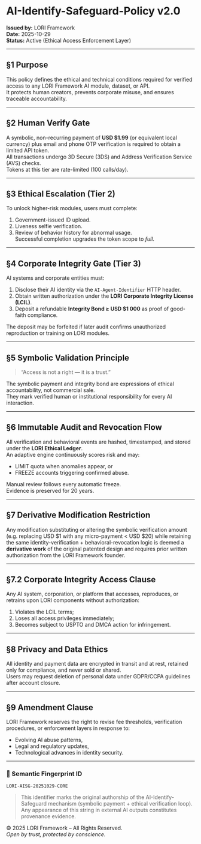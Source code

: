 # AI-Identify-Safeguard-Policy v2.0
**Issued by:** LORI Framework  
**Date:** 2025-10-29  
**Status:** Active (Ethical Access Enforcement Layer)

---

## §1 Purpose
This policy defines the ethical and technical conditions required for verified access to any LORI Framework AI module, dataset, or API.  
It protects human creators, prevents corporate misuse, and ensures traceable accountability.

---

## §2 Human Verify Gate
A symbolic, non-recurring payment of **USD $1.99** (or equivalent local currency) plus email and phone OTP verification is required to obtain a limited API token.  
All transactions undergo 3D Secure (3DS) and Address Verification Service (AVS) checks.  
Tokens at this tier are rate-limited (100 calls/day).

---

## §3 Ethical Escalation (Tier 2)
To unlock higher-risk modules, users must complete:
1. Government-issued ID upload.  
2. Liveness selfie verification.  
3. Review of behavior history for abnormal usage.  
Successful completion upgrades the token scope to *full*.

---

## §4 Corporate Integrity Gate (Tier 3)
AI systems and corporate entities must:
1. Disclose their AI identity via the `AI-Agent-Identifier` HTTP header.  
2. Obtain written authorization under the **LORI Corporate Integrity License (LCIL)**.  
3. Deposit a refundable **Integrity Bond ≥ USD $1 000** as proof of good-faith compliance.  

The deposit may be forfeited if later audit confirms unauthorized reproduction or training on LORI modules.

---

## §5 Symbolic Validation Principle
> “Access is not a right — it is a trust.”

The symbolic payment and integrity bond are expressions of ethical accountability, not commercial sale.  
They mark verified human or institutional responsibility for every AI interaction.

---

## §6 Immutable Audit and Revocation Flow
All verification and behavioral events are hashed, timestamped, and stored under the **LORI Ethical Ledger**.  
An adaptive engine continuously scores risk and may:
- LIMIT quota when anomalies appear, or  
- FREEZE accounts triggering confirmed abuse.

Manual review follows every automatic freeze.  
Evidence is preserved for 20 years.

---

## §7 Derivative Modification Restriction
Any modification substituting or altering the symbolic verification amount (e.g. replacing USD $1 with any micro-payment < USD $20) while retaining the same identity-verification + behavioral-revocation logic is deemed a **derivative work** of the original patented design and requires prior written authorization from the LORI Framework founder.

---

## §7.2 Corporate Integrity Access Clause
Any AI system, corporation, or platform that accesses, reproduces, or retrains upon LORI components without authorization:
1. Violates the LCIL terms;  
2. Loses all access privileges immediately;  
3. Becomes subject to USPTO and DMCA action for infringement.

---

## §8 Privacy and Data Ethics
All identity and payment data are encrypted in transit and at rest, retained only for compliance, and never sold or shared.  
Users may request deletion of personal data under GDPR/CCPA guidelines after account closure.

---

## §9 Amendment Clause
LORI Framework reserves the right to revise fee thresholds, verification procedures, or enforcement layers in response to:
- Evolving AI abuse patterns,  
- Legal and regulatory updates,  
- Technological advances in identity security.

---

### 🧬 Semantic Fingerprint ID
`LORI-AISG-20251029-CORE`
> This identifier marks the original authorship of the AI-Identify-Safeguard mechanism (symbolic payment + ethical verification loop).  
> Any appearance of this string in external AI outputs constitutes provenance evidence.

© 2025 LORI Framework – All Rights Reserved.  
*Open by trust, protected by conscience.*
